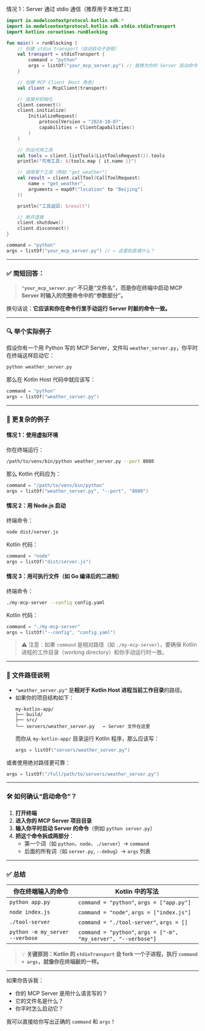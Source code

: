 情况 1：Server 通过 stdio 通信（推荐用于本地工具）
```kotlin
import io.modelcontextprotocol.kotlin.sdk.*
import io.modelcontextprotocol.kotlin.sdk.stdio.stdioTransport
import kotlinx.coroutines.runBlocking

fun main() = runBlocking {
    // 创建 stdio transport（自动启动子进程）
    val transport = stdioTransport {
        command = "python"
        args = listOf("your_mcp_server.py") // 替换为你的 Server 启动命令
    }

    // 创建 MCP Client（Host 角色）
    val client = McpClient(transport)

    // 连接并初始化
    client.connect()
    client.initialize(
        InitializeRequest(
            protocolVersion = "2024-10-07",
            capabilities = ClientCapabilities()
        )
    )

    // 列出可用工具
    val tools = client.listTools(ListToolsRequest()).tools
    println("可用工具: ${tools.map { it.name }}")

    // 调用某个工具（例如 "get_weather"）
    val result = client.callTool(CallToolRequest(
        name = "get_weather",
        arguments = mapOf("location" to "Beijing")
    ))

    println("工具返回: $result")

    // 断开连接
    client.shutdown()
    client.disconnect()
}
```

```kotlin
command = "python"
args = listOf("your_mcp_server.py") // ← 这里到底填什么？
```

---

### ✅ 简短回答：

> **`"your_mcp_server.py"` 不只是“文件名”，而是你在终端中启动 MCP Server 时输入的完整命令中的“参数部分”。**

换句话说：**它应该和你在命令行里手动运行 Server 时敲的命令一致。**

---

### 🔍 举个实际例子

假设你有一个用 Python 写的 MCP Server，文件叫 `weather_server.py`，你平时在终端这样启动它：

```bash
python weather_server.py
```

那么在 Kotlin Host 代码中就应该写：

```kotlin
command = "python"
args = listOf("weather_server.py")
```

---

### 🧩 更复杂的例子

#### 情况 1：使用虚拟环境
你在终端运行：
```bash
/path/to/venv/bin/python weather_server.py --port 8080
```

那么 Kotlin 代码应为：
```kotlin
command = "/path/to/venv/bin/python"
args = listOf("weather_server.py", "--port", "8080")
```

#### 情况 2：用 Node.js 启动
终端命令：
```bash
node dist/server.js
```

Kotlin 代码：
```kotlin
command = "node"
args = listOf("dist/server.js")
```

#### 情况 3：用可执行文件（如 Go 编译后的二进制）
终端命令：
```bash
./my-mcp-server --config config.yaml
```

Kotlin 代码：
```kotlin
command = "./my-mcp-server"
args = listOf("--config", "config.yaml")
```

> ⚠️ 注意：如果 `command` 是相对路径（如 `./my-mcp-server`），要确保 Kotlin 进程的工作目录（working directory）和你手动运行时一致。

---

### 📁 文件路径说明

- `"weather_server.py"` 是**相对于 Kotlin Host 进程当前工作目录**的路径。
- 如果你的项目结构如下：
  ```
  my-kotlin-app/
  ├── build/
  ├── src/
  └── servers/weather_server.py   ← Server 文件在这里
  ```
  而你从 `my-kotlin-app/` 目录运行 Kotlin 程序，那么应该写：
  ```kotlin
  args = listOf("servers/weather_server.py")
  ```

或者使用绝对路径更可靠：
```kotlin
args = listOf("/full/path/to/servers/weather_server.py")
```

---

### 🛠 如何确认“启动命令”？

1. **打开终端**
2. **进入你的 MCP Server 项目目录**
3. **输入你平时启动 Server 的命令**（例如 `python server.py`）
4. **把这个命令拆成两部分**：
   - 第一个词（如 `python`、`node`、`./server`）→ `command`
   - 后面的所有词（如 `server.py`, `--debug`）→ `args` 列表

---

### ✅ 总结

| 你在终端输入的命令 | Kotlin 中的写法 |
|------------------|----------------|
| `python app.py` | `command = "python"`, `args = ["app.py"]` |
| `node index.js` | `command = "node"`, `args = ["index.js"]` |
| `./tool-server` | `command = "./tool-server"`, `args = []` |
| `python -m my_server --verbose` | `command = "python"`, `args = ["-m", "my_server", "--verbose"]` |

> 💡 **关键原则：Kotlin 的 `stdioTransport` 会 fork 一个子进程，执行 `command + args`，就像你在终端敲的一样。**

---

如果你告诉我：
- 你的 MCP Server 是用什么语言写的？
- 它的文件名是什么？
- 你平时怎么启动它？

我可以直接给你写出正确的 `command` 和 `args`！